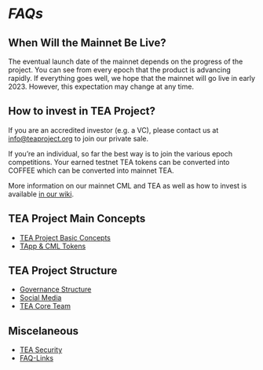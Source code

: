 # _FAQs_

## When Will the Mainnet Be Live?

The eventual launch date of the mainnet depends on the progress of the project. You can see from every epoch that the product is advancing rapidly. If everything goes well, we hope that the mainnet will go live in early 2023. However, this expectation may change at any time.

## How to invest in TEA Project?
If you are an accredited investor (e.g. a VC), please contact us at  info@teaproject.org to join our private sale.
 
If you’re an individual, so far the best way is to join the various epoch competitions. Your earned testnet TEA tokens can be converted into COFFEE which can be converted into mainnet TEA.

More information on our mainnet CML and TEA as well as how to invest is available [in our wiki](https://github.com/tearust/teaproject/wiki/Where-to-buy-TEA-token-and-CML%3F).


## TEA Project Main Concepts
- [TEA Project Basic Concepts](TEA-Project-Basic-Concepts.md)
- [TApp & CML Tokens](../_token/TApp-Token-Supply-and-Demand.md) 

## TEA Project Structure
- [Governance Structure](Governance-Structure.md)
- [Social Media](TEA-Social-Media.md)
- [TEA Core Team](The-TEA-Project-Core-Team.md)

## Miscelaneous 
- [TEA Security](TEA-Security.md)
- [FAQ-Links](FAQ-Links.md)